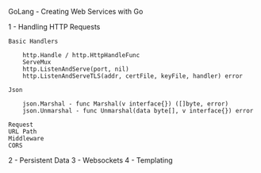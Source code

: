 GoLang - Creating Web Services with Go

1 - Handling HTTP Requests

    Basic Handlers 

        http.Handle / http.HttpHandleFunc
        ServeMux
        http.ListenAndServe(port, nil)
        http.ListenAndServeTLS(addr, certFile, keyFile, handler) error

    Json

        json.Marshal - func Marshal(v interface{}) ([]byte, error)
        json.Unmarshal - func Unmarshal(data byte[], v interface{}) error

    Request
    URL Path
    Middleware
    CORS

2 - Persistent Data
3 - Websockets
4 - Templating